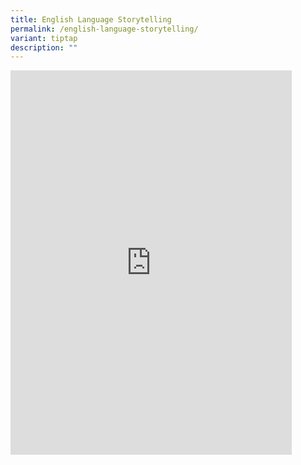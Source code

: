 ```yaml
---
title: English Language Storytelling
permalink: /english-language-storytelling/
variant: tiptap
description: ""
---
```

<div class="iframe-wrapper">
<iframe height="615" width="450" allowfullscreen="true" frameborder="0" src="https://www.youtube.com/embed/iXcZSCy1SMk"></iframe>
</div>
<p></p>
<p></p>